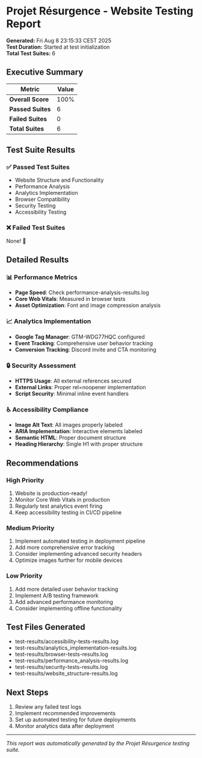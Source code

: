 # Projet Résurgence - Website Testing Report

**Generated:** Fri Aug  8 23:15:33 CEST 2025  
**Test Duration:** Started at test initialization  
**Total Test Suites:** 6  

## Executive Summary

| Metric | Value |
|--------|-------|
| **Overall Score** | 100% |
| **Passed Suites** | 6 |
| **Failed Suites** | 0 |
| **Total Suites** | 6 |

## Test Suite Results

### ✅ Passed Test Suites
- Website Structure and Functionality
- Performance Analysis
- Analytics Implementation
- Browser Compatibility
- Security Testing
- Accessibility Testing

### ❌ Failed Test Suites
None! 🎉

## Detailed Results

### 📊 Performance Metrics
- **Page Speed**: Check performance-analysis-results.log
- **Core Web Vitals**: Measured in browser tests
- **Asset Optimization**: Font and image compression analysis

### 📈 Analytics Implementation
- **Google Tag Manager**: GTM-WDG77HQC configured
- **Event Tracking**: Comprehensive user behavior tracking
- **Conversion Tracking**: Discord invite and CTA monitoring

### 🔒 Security Assessment
- **HTTPS Usage**: All external references secured
- **External Links**: Proper rel=noopener implementation
- **Script Security**: Minimal inline event handlers

### ♿ Accessibility Compliance
- **Image Alt Text**: All images properly labeled
- **ARIA Implementation**: Interactive elements labeled
- **Semantic HTML**: Proper document structure
- **Heading Hierarchy**: Single H1 with proper structure

## Recommendations

### High Priority
1. Website is production-ready!
2. Monitor Core Web Vitals in production
3. Regularly test analytics event firing
4. Keep accessibility testing in CI/CD pipeline

### Medium Priority
1. Implement automated testing in deployment pipeline
2. Add more comprehensive error tracking
3. Consider implementing advanced security headers
4. Optimize images further for mobile devices

### Low Priority
1. Add more detailed user behavior tracking
2. Implement A/B testing framework
3. Add advanced performance monitoring
4. Consider implementing offline functionality

## Test Files Generated
- test-results/accessibility-tests-results.log
- test-results/analytics_implementation-results.log
- test-results/browser-tests-results.log
- test-results/performance_analysis-results.log
- test-results/security-tests-results.log
- test-results/website_structure-results.log

## Next Steps
1. Review any failed test logs
2. Implement recommended improvements
3. Set up automated testing for future deployments
4. Monitor analytics data after deployment

---
*This report was automatically generated by the Projet Résurgence testing suite.*
